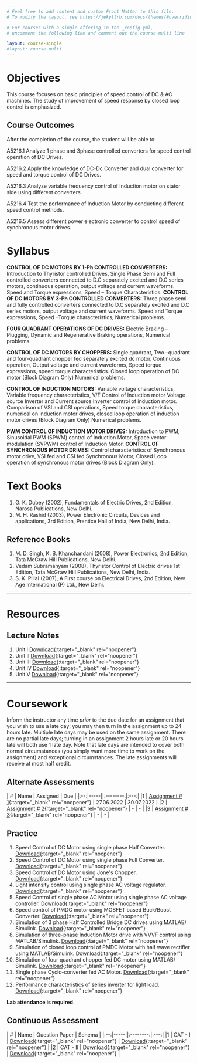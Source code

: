 ```yaml
---
# Feel free to add content and custom Front Matter to this file.
# To modify the layout, see https://jekyllrb.com/docs/themes/#overriding-theme-defaults

# For courses with a single offering in the _config.yml,
# uncomment the following line and comment out the course-multi line

layout: course-single
#layout: course-multi
---
```


# <a name="description">Objectives</a>

  This course focuses on basic principles of speed control of DC & AC machines. The study of improvement of speed response by closed loop control is emphasized.

## <a name="outcomes">Course Outcomes</a>

After the completion of the course, the student will be able to:

A5216.1 Analyze 1 phase and 3phase controlled converters for speed control operation of DC Drives.

A5216.2 Apply the knowledge of DC-Dc Converter and dual converter for speed and torque control of DC Drives.

A5216.3 Analyze variable frequency control of Induction motor on stator side using different converters.

A5216.4 Test the performance of Induction Motor by conducting different speed control methods.

A5216.5 Assess different power electronic converter to control speed of synchronous motor drives.

# <a name="syllabus">Syllabus</a>

**CONTROL OF DC MOTORS BY 1-Ph CONTROLLED CONVERTERS:** Introduction to Thyristor controlled Drives, Single Phase Semi and Full controlled converters connected to D.C separately excited and D.C series motors, continuous operation, output voltage and current waveforms. Speed and Torque expressions, Speed – Torque Characteristics. 
**CONTROL OF DC MOTORS BY 3-Ph CONTROLLED CONVERTERS:** Three phase semi and fully controlled converters connected to D.C separately excited and D.C series motors, output voltage and current waveforms. Speed and Torque expressions, Speed –Torque characteristics, Numerical problems. 

**FOUR QUADRANT OPERATIONS OF DC DRIVES:** Electric Braking – Plugging, Dynamic and Regenerative Braking operations, Numerical problems.

**CONTROL OF DC MOTORS BY CHOPPERS:** Single quadrant, Two –quadrant and four-quadrant chopper fed separately excited dc motor. Continuous operation, Output voltage and current waveforms, Speed torque expressions, speed torque characteristics. Closed loop operation of DC motor (Block Diagram Only) Numerical problems.

**CONTROL OF INDUCTION MOTORS:** Variable voltage characteristics, Variable frequency characteristics, V/F Control of Induction motor Voltage source Inverter and Current source Inverter control of induction motor. Comparison of VSI and CSI operations, Speed torque characteristics, numerical on induction motor drives, closed loop operation of induction motor drives (Block Diagram Only) Numerical problems.

**PWM CONTROL OF INDUCTION MOTOR DRIVES:** Introduction to PWM, Sinusoidal PWM (SPWM) control of Induction Motor, Space vector modulation (SVPWM) control of Induction Motor. 
**CONTROL OF SYNCHRONOUS MOTOR DRIVES:** Control characteristics of Synchronous motor drive, VSI fed and CSI fed Synchronous Motor, Closed Loop operation of synchronous motor drives (Block Diagram Only).

# <a name="textbooks">Text Books</a>

1. G. K. Dubey (2002), Fundamentals of Electric Drives, 2nd Edition, Narosa Publications, New Delhi.
2. M. H. Rashid (2003), Power Electronic Circuits, Devices and applications, 3rd Edition, Prentice Hall of India, New Delhi, India.

## <a name="references">Reference Books</a>

1. M. D. Singh, K. B. Khanchandani (2008), Power Electronics, 2nd Edition, Tata McGraw Hill Publications, New Delhi.
2. Vedam Subramanyam (2008), Thyristor Control of Electric drives 1st Edition, Tata McGraw Hill Publications, New Delhi, India.
3. S. K. Pillai (2007), A First course on Electrical Drives, 2nd Edition, New Age International (P) Ltd., New Delhi.

<hr>

# Resources

## <a name="lecturenotes">Lecture Notes</a>

1. Unit I [Download](https://vardhamancoe-my.sharepoint.com/:b:/g/personal/ravivarman_vardhaman_org/EfCTePNiGK5AqJD7WZMN-pEBs8QcUeYTwj_pCIxTD5aRyw?e=QeGdfO){:target="_blank" rel="noopener"}
2. Unit II [Download](https://vardhamancoe-my.sharepoint.com/:b:/g/personal/ravivarman_vardhaman_org/EZjv64IFwpdIqHiWFQ5qMWUBk1KCon8M85hROawv45Fg7g?e=OXIQq6){:target="_blank" rel="noopener"}
3. Unit III [Download](link){:target="_blank" rel="noopener"}
4. Unit IV [Download](link){:target="_blank" rel="noopener"}
5. Unit V [Download](link){:target="_blank" rel="noopener"}

<hr>

# Coursework

Inform the instructor any time *prior* to the due date for an assignment that you wish to use a late day; you may then turn in the assignment up to 24 hours late. Multiple late days may be used on the same assignment. There are no partial late days; turning in an assignment 2 hours late or 20 hours late will both use 1 late day. Note that late days are intended to cover both normal circumstances (you simply want more time to work on the assignment) and exceptional circumstances. The late assignments will receive at most half credit.

## <a name="aat">Alternate Assessments</a>

| #  | Name | Assigned | Due |
|:--:|-----||:--------:|:---:|
|1 | [Assignment # 1](http://learn.sravivarman.com/course/view.php?id=9){:target="_blank" rel="noopener"} | 27.06.2022 | 30.07.2022 |
|2 | [Assignment # 2](link){:target="_blank" rel="noopener"} | - | - |
|3 | [Assignment # 3](link){:target="_blank" rel="noopener"} | - | - |

## <a name="practice">Practice</a>

1. Speed Control of DC Motor using single phase Half Converter. [Download](https://vardhamancoe-my.sharepoint.com/:b:/g/personal/ravivarman_vardhaman_org/EW0_QjB5oGdEmAmgKnILM8EBTdAAudhLxsJ2e1I-kVdzJw?e=L2xtgp){:target="_blank" rel="noopener"}
2. Speed Control of DC Motor using single phase Full Converter. [Download](https://vardhamancoe-my.sharepoint.com/:b:/g/personal/ravivarman_vardhaman_org/Ec4WA-lFgRZGvdtuOi3gBS8BvMsEIkmv_TZh0Le2ndkrBQ?e=RMdGBY){:target="_blank" rel="noopener"}
3. Speed Control of DC Motor using Jone's Chopper. [Download](https://vardhamancoe-my.sharepoint.com/:b:/g/personal/ravivarman_vardhaman_org/EXI6xpQJVW5ImTkXafA3YzMBB0XUE3v0ur2CVQDu-hEFPQ?e=MGo60z){:target="_blank" rel="noopener"}
4. Light intensity control using single phase AC voltage regulator. [Download](https://vardhamancoe-my.sharepoint.com/:b:/g/personal/ravivarman_vardhaman_org/EUzthENwgDBKswpZh2sJORgBW_xKK7aDe_KtKM36PC2Ang?e=vj8tTE){:target="_blank" rel="noopener"}
5. Speed Control of single phase AC Motor using single phase AC voltage controller. [Download](https://vardhamancoe-my.sharepoint.com/:b:/g/personal/ravivarman_vardhaman_org/EZvxzLRGd-1LmOS0dyWT5v4BX_ubPor6H2b3tbb5b_57pQ?e=WiQjo8){:target="_blank" rel="noopener"}
6. Speed control of PMDC motor using MOSFET based Buck/Boost Converter. [Download](https://vardhamancoe-my.sharepoint.com/:b:/g/personal/ravivarman_vardhaman_org/EbdwFQxgwyZAlwYzNLaxPLMBVWTAw1Xnmq6zvrEyeH_OsQ?e=adDIla){:target="_blank" rel="noopener"}
7. Simulation of 3 phase Half Controlled Bridge DC drives using MATLAB/ Simulink. [Download](https://vardhamancoe-my.sharepoint.com/:b:/g/personal/ravivarman_vardhaman_org/EXm0Blm0VR5LtCu35jvgBbwBh6MuEkDkx0eDzBx2rUrlPA?e=EvjK4S){:target="_blank" rel="noopener"}
8. Simulation of three-phase Induction Motor drive with VVVF control using MATLAB/Simulink. [Download](https://vardhamancoe-my.sharepoint.com/:b:/g/personal/ravivarman_vardhaman_org/Ea0FPJf_ZpVCj4_y9nuHdXoBUXDbJ1JwRLUVoGTPLrztZQ?e=NH0oyB){:target="_blank" rel="noopener"}
9. Simulation of closed loop control of PMDC Motor with half wave rectifier using MATLAB/Simulink. [Download](link){:target="_blank" rel="noopener"}
10. Simulation of four quadrant chopper fed DC motor using MATLAB/ Simulink. [Download](link){:target="_blank" rel="noopener"}
11. Single phase Cyclo-converter fed AC Motor. [Download](link){:target="_blank" rel="noopener"}
12. Performance characteristics of series inverter for light load. [Download](link){:target="_blank" rel="noopener"}



**Lab attendance is required**.

## <a name="cat">Continuous Assessment</a>

| #  | Name | Question Paper | Schema  |
|:--:|-----||:--------:|:---:|
|1 | CAT - I | [Download](link){:target="_blank" rel="noopener"} | [Download](link){:target="_blank" rel="noopener"} |
|2 | CAT - II | [Download](link){:target="_blank" rel="noopener"} | [Download](link){:target="_blank" rel="noopener"} |
